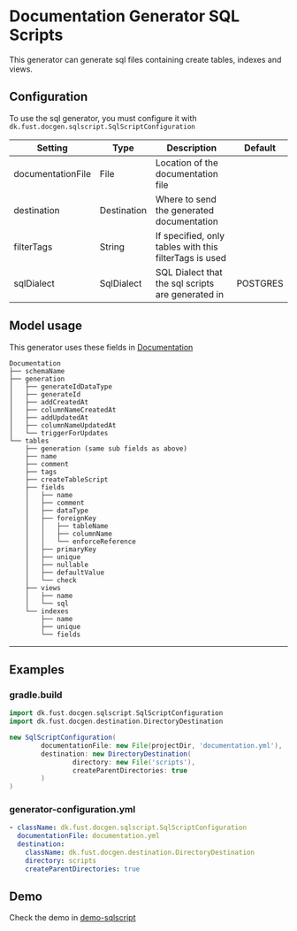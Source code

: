 # Documentation Generator SQL Scripts

This generator can generate sql files containing create tables, indexes and views.

## Configuration

To use the sql generator, you must configure it with `dk.fust.docgen.sqlscript.SqlScriptConfiguration`

| Setting           | 	Type       | Description                                        | Default  |
|-------------------|-------------|----------------------------------------------------|----------|
| documentationFile | File        | Location of the documentation file                 |          |
| destination       | Destination | Where to send the generated documentation          |          | 
| filterTags        | String      | If specified, only tables with this filterTags is used |          |
| sqlDialect        | SqlDialect  | SQL Dialect that the sql scripts are generated in  | POSTGRES |

## Model usage

This generator uses these fields in [Documentation](../../documentation-generator-api/src/main/java/dk/fust/docgen/model/Documentation.java)

```
Documentation
├── schemaName
├── generation
│   ├── generateIdDataType
│   ├── generateId
│   ├── addCreatedAt
│   ├── columnNameCreatedAt
│   ├── addUpdatedAt
│   ├── columnNameUpdatedAt
│   └── triggerForUpdates
└── tables
    ├── generation (same sub fields as above)
    ├── name
    ├── comment
    ├── tags
    ├── createTableScript
    ├── fields
    │   ├── name
    │   ├── comment
    │   ├── dataType
    │   ├── foreignKey
    │   │   ├── tableName
    │   │   ├── columnName
    │   │   └── enforceReference
    │   ├── primaryKey
    │   ├── unique
    │   ├── nullable
    │   ├── defaultValue
    │   └── check
    ├── views
    │   ├── name
    │   └── sql 
    └── indexes
        ├── name
        ├── unique
        └── fields
```

---

## Examples

### gradle.build

```groovy
import dk.fust.docgen.sqlscript.SqlScriptConfiguration
import dk.fust.docgen.destination.DirectoryDestination

new SqlScriptConfiguration(
        documentationFile: new File(projectDir, 'documentation.yml'),
        destination: new DirectoryDestination(
                directory: new File('scripts'),
                createParentDirectories: true
        )
)
```

### generator-configuration.yml

```yaml
- className: dk.fust.docgen.sqlscript.SqlScriptConfiguration
  documentationFile: documentation.yml
  destination:
    className: dk.fust.docgen.destination.DirectoryDestination
    directory: scripts
    createParentDirectories: true
```

## Demo

Check the demo in [demo-sqlscript](../../demos/demo-sqlscript)
